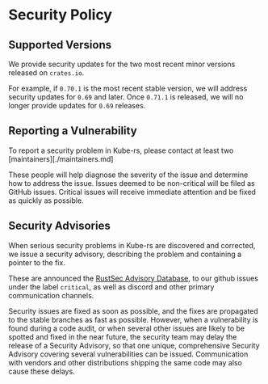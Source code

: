 # Security Policy

## Supported Versions

We provide security updates for the two most recent minor versions released on `crates.io`.

For example, if `0.70.1` is the most recent stable version, we will address security updates for `0.69` and later.
Once `0.71.1` is released, we will no longer provide updates for `0.69` releases.

## Reporting a Vulnerability

To report a security problem in Kube-rs, please contact at least two [maintainers][./maintainers.md]

These people will help diagnose the severity of the issue and determine how to address the issue.
Issues deemed to be non-critical will be filed as GitHub issues.
Critical issues will receive immediate attention and be fixed as quickly as possible.

## Security Advisories

When serious security problems in Kube-rs are discovered and corrected, we issue a security advisory, describing the problem and containing a pointer to the fix.

These are announced the [RustSec Advisory Database](https://github.com/rustsec/advisory-db), to our github issues under the label `critical`, as well as discord and other primary communication channels.

Security issues are fixed as soon as possible, and the fixes are propagated to the stable branches as fast as possible. However, when a vulnerability is found during a code audit, or when several other issues are likely to be spotted and fixed in the near future, the security team may delay the release of a Security Advisory, so that one unique, comprehensive Security Advisory covering several vulnerabilities can be issued.
Communication with vendors and other distributions shipping the same code may also cause these delays.
